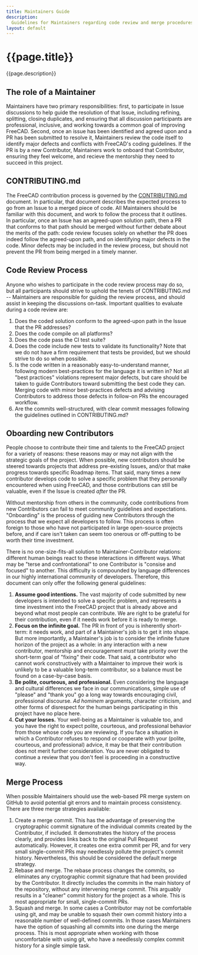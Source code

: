 ```yaml
---
title: Maintainers Guide
description:
  Guidelines for Maintainers regarding code review and merge procedures.
layout: default
---
```


# {{page.title}}

{{page.description}}

## The role of a Maintainer

Maintainers have two primary responsibilities: first, to participate in Issue discussions to help guide the resolution of that Issue, including refining, splitting, closing duplicates, and ensuring that all discussion participants are professional, inclusive, and working towards a common goal of improving FreeCAD. Second, once an issue has been identified and agreed upon and a PR has been submitted to resolve it, Maintainers review the code itself to identify major defects and conflicts with FreeCAD's coding guidelines. If the PR is by a new Contributor, Maintainers work to onboard that Contributor, ensuring they feel welcome, and recieve the mentorship they need to succeed in this project.

## CONTRIBUTING.md

The FreeCAD contribution process is governed by the [CONTRIBUTING.md](https://github.com/FreeCAD/FreeCAD/blob/master/CONTRIBUTING.md) document. In particular, that document describes the expected process to go from an Issue to a merged piece of code. All Maintainers should be familiar with this document, and work to follow the process that it outlines. In particular, once an Issue has an agreed-upon solution path, then a PR that conforms to that path should be merged without further debate about the merits of the path: code review focuses solely on whether the PR does indeed follow the agreed-upon path, and on identifying major defects in the code. Minor defects may be included in the review process, but should not prevent the PR from being merged in a timely manner.

## Code Review Process

Anyone who wishes to participate in the code review process may do so, but all participants should strive to uphold the tenets of CONTRIBUTING.md -- Maintainers are responsible for guiding the review process, and should assist in keeping the discussions on-task. Important qualities to evaluate during a code review are:
1. Does the coded solution conform to the agreed-upon path in the Issue that the PR addresses?
2. Does the code compile on all platforms?
3. Does the code pass the CI test suite?
4. Does the code include new tests to validate its functionality? Note that we do not have a firm requirement that tests be provided, but we should strive to do so when possible.
5. Is the code written in a reasonably easy-to-understand manner, following modern best-practices for the language it is written in? Not all "best practices" violations represent major defects, but care should be taken to guide Contributors toward submitting the best code they can. Merging code with minor best-practices defects and advising Contributors to address those defects in follow-on PRs the encouraged workflow.
6. Are the commits well-structured, with clear commit messages following the guidelines outlined in CONTRIBUTING.md?

## Oboarding new Contributors

People choose to contribute their time and talents to the FreeCAD project for a variety of reasons: these reasons may or may not align with the strategic goals of the project. When possible, new contributors should be steered towards projects that address pre-existing Issues, and/or that make progress towards specific Roadmap items. That said, many times a new contributor develops code to solve a specific problem that they personally encountered when using FreeCAD, and those contributions can still be valuable, even if the Issue is created _after_ the PR.

Without mentorship from others in the community, code contributions from new Contributors can fail to meet community guidelines and expectations. "Onboarding" is the process of guiding new Contributors through the process that we expect all developers to follow. This process is often foreign to those who have not participated in large open-source projects before, and if care isn't taken can seem too onerous or off-putting to be worth their time investment.

There is no one-size-fits-all solution to Maintainer-Contributor relations: different human beings react to these interactions in different ways. What may be "terse and confrontational" to one Contributor is "consise and focused" to another. This difficulty is compounded by language differences in our highly international community of developers. Therefore, this document can only offer the following general guidelines:

1. **Assume good intentions.** The vast majority of code submitted by new developers is intended to solve a specific problem, and represents a time investment into the FreeCAD project that is already above and beyond what most people can contribute. We are right to be grateful for their contribution, even if it needs work before it is ready to merge.
2. **Focus on the infinite goal.** The PR in front of you is inherently short-term: it needs work, and part of a Maintainer's job is to get it into shape. But more importantly, a Maintainer's job is to consider the infinite future horizon of the project as a whole: in any interaction with a new contributor, mentorship and encouragement _must_ take priority over the short-term goal of "fixing" their code. That said, a contributor who cannot work constructively with a Maintainer to improve their work is unlikely to be a valuable long-term contributor, so a balance must be found on a case-by-case basis.
3. **Be polite, courteous, and professional.** Even considering the language and cultural differences we face in our communications, simple use of "please" and "thank you" go a long way towards encouraging civil, professional discourse. *Ad hominem* arguments, character criticism, and other forms of disrespect for the human beings participating in this project have no place here.
4. **Cut your losses.** Your well-being as a Maintainer is valuable too, and you have the right to expect polite, courteous, and professional behavior from those whose code you are reviewing. If you face a situation in which a Contributor refuses to respond or cooperate with your (polite, courteous, and professional) advice, it may be that their contribution does not merit further consideration. You are never obligated to continue a review that you don't feel is proceeding in a constructive way.

## Merge Process

When possible Maintainers should use the web-based PR merge system on GitHub to avoid potential git errors and to maintain process consistency. There are three merge strategies available:
1. Create a merge commit. This has the advantage of preserving the cryptographic commit signature of the individual commits created by the Contributor, if included. It demonstrates the history of the process clearly, and provides links back to the original Pull Request automatically. However, it creates one extra commit per PR, and for very small single-commit PRs may needlessly pollute the project's commit history. Nevertheless, this should be considered the default merge strategy.
2. Rebase and merge. The rebase process changes the commits, so eliminates any cryptographic commit signature that had been provided by the Contributor. It directly includes the commits in the main history of the repository, without any intervening merge commit. This arguably results in a "cleaner" commit history for the project as a whole. This is most appropriate for small, single-commit PRs.
3. Squash and merge. In some cases a Contributor may not be comfortable using git, and may be unable to squash their own commit history into a reasonable number of well-defined commits. In those cases Maintainers have the option of squashing all commits into one during the merge process. This is most appropriate when working with those uncomfortable with using git, who have a needlessly complex commit history for a single simple task.
